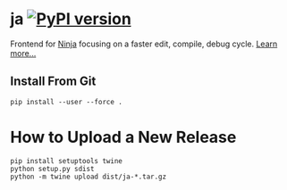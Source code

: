 # ja [![PyPI version](https://badge.fury.io/py/ja.svg)](https://badge.fury.io/py/ja)

Frontend for [Ninja](https://ninja-build.org) focusing on a faster edit, compile, debug cycle.
[Learn more...](docs/index.md)

## Install From Git

```
pip install --user --force .
```

# How to Upload a New Release

```
pip install setuptools twine
python setup.py sdist
python -m twine upload dist/ja-*.tar.gz
```
